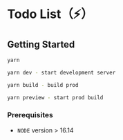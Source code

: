 # Todo List（⚡️）

## Getting Started

```bash
yarn

yarn dev - start development server

yarn build - build prod

yarn preview - start prod build
```

### Prerequisites

- `NODE` version > 16.14
